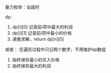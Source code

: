 暴力枚举：会超时

dp:
1. dp[i][0] 记录前i项中最大的利润
2. dp[i][1] 记录前i项中最小的价格
3. 递推求解，return dp[n][0]

或者：
在遍历过程中只记两个数字，不用维护dp数组
1. 始终保存最小的买入价格
2. 始终保存最大的利润 
